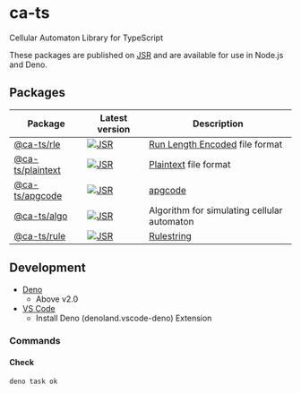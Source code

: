# ca-ts

Cellular Automaton Library for TypeScript

These packages are published on [JSR](https://jsr.io/) and are available for use
in Node.js and Deno.

## Packages

| Package                                             | Latest version                                                                    | Description                                                                      |
| --------------------------------------------------- | --------------------------------------------------------------------------------- | -------------------------------------------------------------------------------- |
| [@ca-ts/rle](https://jsr.io/@ca-ts/rle)             | [![JSR](https://jsr.io/badges/@ca-ts/rle)](https://jsr.io/@ca-ts/rle)             | [Run Length Encoded](https://conwaylife.com/wiki/Run_Length_Encoded) file format |
| [@ca-ts/plaintext](https://jsr.io/@ca-ts/plaintext) | [![JSR](https://jsr.io/badges/@ca-ts/plaintext)](https://jsr.io/@ca-ts/plaintext) | [Plaintext](https://conwaylife.com/wiki/Plaintext) file format                   |
| [@ca-ts/apgcode](https://jsr.io/@ca-ts/apgcode)     | [![JSR](https://jsr.io/badges/@ca-ts/apgcode)](https://jsr.io/@ca-ts/apgcode)     | [apgcode](https://conwaylife.com/wiki/Apgcode)                                   |
| [@ca-ts/algo](https://jsr.io/@ca-ts/algo)           | [![JSR](https://jsr.io/badges/@ca-ts/algo)](https://jsr.io/@ca-ts/algo)           | Algorithm for simulating cellular automaton                                      |
| [@ca-ts/rule](https://jsr.io/@ca-ts/rule)           | [![JSR](https://jsr.io/badges/@ca-ts/rule)](https://jsr.io/@ca-ts/rule)           | [Rulestring](https://conwaylife.com/wiki/Rulestring)                             |

## Development

- [Deno](https://docs.deno.com/runtime/)
  - Above v2.0
- [VS Code](https://code.visualstudio.com/)
  - Install Deno (denoland.vscode-deno) Extension

### Commands

#### Check

```sh
deno task ok
```
